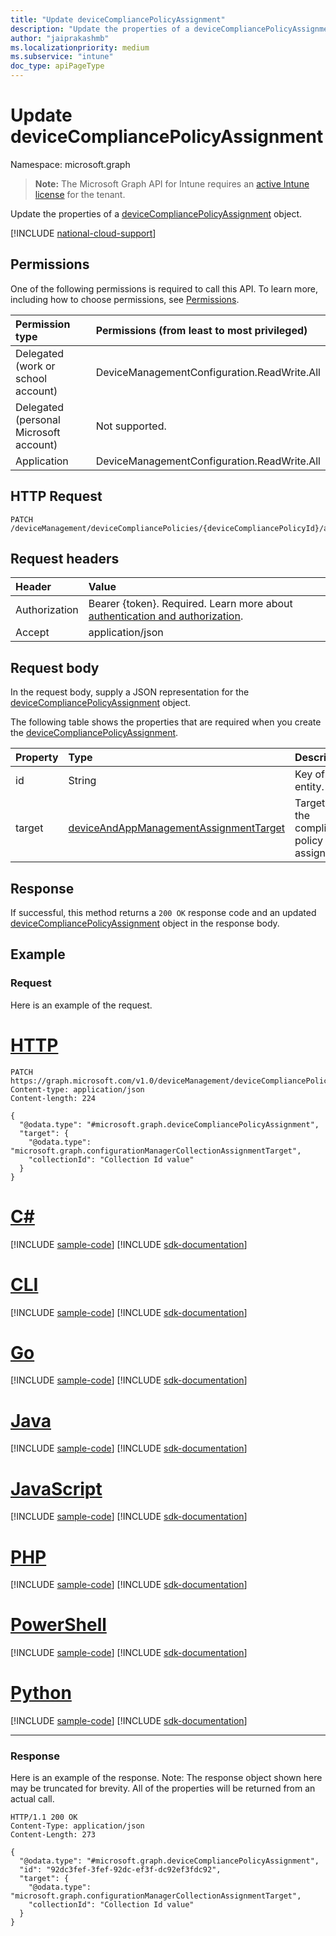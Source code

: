 ```yaml
---
title: "Update deviceCompliancePolicyAssignment"
description: "Update the properties of a deviceCompliancePolicyAssignment object."
author: "jaiprakashmb"
ms.localizationpriority: medium
ms.subservice: "intune"
doc_type: apiPageType
---
```


# Update deviceCompliancePolicyAssignment

Namespace: microsoft.graph

> **Note:** The Microsoft Graph API for Intune requires an [active Intune license](https://go.microsoft.com/fwlink/?linkid=839381) for the tenant.

Update the properties of a [deviceCompliancePolicyAssignment](../resources/intune-deviceconfig-devicecompliancepolicyassignment.md) object.

[!INCLUDE [national-cloud-support](../../includes/all-clouds.md)]

## Permissions
One of the following permissions is required to call this API. To learn more, including how to choose permissions, see [Permissions](/graph/permissions-reference).

|Permission type|Permissions (from least to most privileged)|
|:---|:---|
|Delegated (work or school account)|DeviceManagementConfiguration.ReadWrite.All|
|Delegated (personal Microsoft account)|Not supported.|
|Application|DeviceManagementConfiguration.ReadWrite.All|

## HTTP Request
<!-- {
  "blockType": "ignored"
}
-->
``` http
PATCH /deviceManagement/deviceCompliancePolicies/{deviceCompliancePolicyId}/assignments/{deviceCompliancePolicyAssignmentId}
```

## Request headers
|Header|Value|
|:---|:---|
|Authorization|Bearer {token}. Required. Learn more about [authentication and authorization](/graph/auth/auth-concepts).|
|Accept|application/json|

## Request body
In the request body, supply a JSON representation for the [deviceCompliancePolicyAssignment](../resources/intune-deviceconfig-devicecompliancepolicyassignment.md) object.

The following table shows the properties that are required when you create the [deviceCompliancePolicyAssignment](../resources/intune-deviceconfig-devicecompliancepolicyassignment.md).

|Property|Type|Description|
|:---|:---|:---|
|id|String|Key of the entity.|
|target|[deviceAndAppManagementAssignmentTarget](../resources/intune-shared-deviceandappmanagementassignmenttarget.md)|Target for the compliance policy assignment.|



## Response
If successful, this method returns a `200 OK` response code and an updated [deviceCompliancePolicyAssignment](../resources/intune-deviceconfig-devicecompliancepolicyassignment.md) object in the response body.

## Example

### Request
Here is an example of the request.

# [HTTP](#tab/http)
<!-- { "blockType": "request" , "name" : "intune_deviceconfig_devicecompliancepolicyassignment_update_update_devicecompliancepolicyassignment" }-->
``` http
PATCH https://graph.microsoft.com/v1.0/deviceManagement/deviceCompliancePolicies/{deviceCompliancePolicyId}/assignments/{deviceCompliancePolicyAssignmentId}
Content-type: application/json
Content-length: 224

{
  "@odata.type": "#microsoft.graph.deviceCompliancePolicyAssignment",
  "target": {
    "@odata.type": "microsoft.graph.configurationManagerCollectionAssignmentTarget",
    "collectionId": "Collection Id value"
  }
}
```

# [C#](#tab/csharp)
[!INCLUDE [sample-code](../includes/snippets/csharp/intune-deviceconfig-devicecompliancepolicyassignment-update-update-devicecompliancepolicyassignment-csharp-snippets.md)]
[!INCLUDE [sdk-documentation](../includes/snippets/snippets-sdk-documentation-link.md)]

# [CLI](#tab/cli)
[!INCLUDE [sample-code](../includes/snippets/cli/intune-deviceconfig-devicecompliancepolicyassignment-update-update-devicecompliancepolicyassignment-cli-snippets.md)]
[!INCLUDE [sdk-documentation](../includes/snippets/snippets-sdk-documentation-link.md)]

# [Go](#tab/go)
[!INCLUDE [sample-code](../includes/snippets/go/intune-deviceconfig-devicecompliancepolicyassignment-update-update-devicecompliancepolicyassignment-go-snippets.md)]
[!INCLUDE [sdk-documentation](../includes/snippets/snippets-sdk-documentation-link.md)]

# [Java](#tab/java)
[!INCLUDE [sample-code](../includes/snippets/java/intune-deviceconfig-devicecompliancepolicyassignment-update-update-devicecompliancepolicyassignment-java-snippets.md)]
[!INCLUDE [sdk-documentation](../includes/snippets/snippets-sdk-documentation-link.md)]

# [JavaScript](#tab/javascript)
[!INCLUDE [sample-code](../includes/snippets/javascript/intune-deviceconfig-devicecompliancepolicyassignment-update-update-devicecompliancepolicyassignment-javascript-snippets.md)]
[!INCLUDE [sdk-documentation](../includes/snippets/snippets-sdk-documentation-link.md)]

# [PHP](#tab/php)
[!INCLUDE [sample-code](../includes/snippets/php/intune-deviceconfig-devicecompliancepolicyassignment-update-update-devicecompliancepolicyassignment-php-snippets.md)]
[!INCLUDE [sdk-documentation](../includes/snippets/snippets-sdk-documentation-link.md)]

# [PowerShell](#tab/powershell)
[!INCLUDE [sample-code](../includes/snippets/powershell/intune-deviceconfig-devicecompliancepolicyassignment-update-update-devicecompliancepolicyassignment-powershell-snippets.md)]
[!INCLUDE [sdk-documentation](../includes/snippets/snippets-sdk-documentation-link.md)]

# [Python](#tab/python)
[!INCLUDE [sample-code](../includes/snippets/python/intune-deviceconfig-devicecompliancepolicyassignment-update-update-devicecompliancepolicyassignment-python-snippets.md)]
[!INCLUDE [sdk-documentation](../includes/snippets/snippets-sdk-documentation-link.md)]

---

### Response
Here is an example of the response. Note: The response object shown here may be truncated for brevity. All of the properties will be returned from an actual call.

<!-- { "blockType": "response" , "@odata.type" : "microsoft.graph.deviceCompliancePolicyAssignment" }-->
``` http
HTTP/1.1 200 OK
Content-Type: application/json
Content-Length: 273

{
  "@odata.type": "#microsoft.graph.deviceCompliancePolicyAssignment",
  "id": "92dc3fef-3fef-92dc-ef3f-dc92ef3fdc92",
  "target": {
    "@odata.type": "microsoft.graph.configurationManagerCollectionAssignmentTarget",
    "collectionId": "Collection Id value"
  }
}
```
